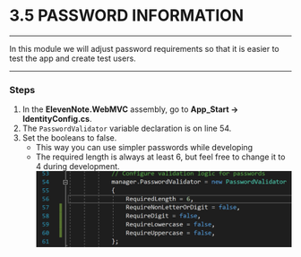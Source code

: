 # 3.5 PASSWORD INFORMATION
---
In this module we will adjust password requirements so that it is easier to test the app and create test users.

<hr />

### Steps
1. In the **ElevenNote.WebMVC** assembly, go to **App_Start -> IdentityConfig.cs**.
2. The `PasswordValidator` variable declaration is on line 54.
3. Set the booleans to false.
   - This way you can use simpler passwords while developing
   - The required length is always at least 6, but feel free to change it to 4 during development.
![Password Validation](../assets/1.1-A.png)
